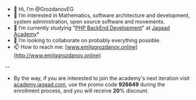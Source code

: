 - 👋 Hi, I’m @GrozdanovEG  
- 👀 I’m interested in Mathematics, software architecture and development, system administration, open source software and movements.  
- 🌱 I’m currently studying "[PHP BackEnd Development](https://academy.jagaad.com/course/php-backend-development)" at [Jagaad Academy](https://academy.jagaad.com/course/php-backend-development)*  
- 💞️ I’m looking to collaborate on probably everything possible.  
- 📫 How to reach me:  [www.emilggrozdanov.online](http://www.emilggrozdanov.online)  

--
* By the way, if you are interested to join the academy's next iteration visit [academy.jagaad.com](https://academy.jagaad.com/), use the promo code **926649** during the enrollment process, and you will receive **20**% discount. 

<!---
GrozdanovEG/GrozdanovEG is a ✨ special ✨ repository because its `README.md` (this file) appears on your GitHub profile.
You can click the Preview link to take a look at your changes.
--->
